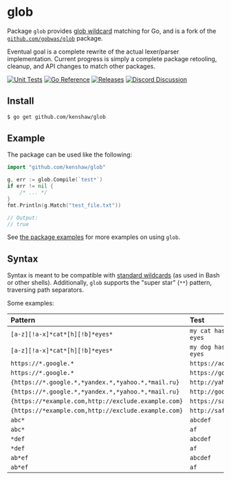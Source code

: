 # glob

Package `glob` provides [glob wildcard][wildcards] matching for Go, and is a
fork of the [`github.com/gobwas/glob`][gobwas] package.

Eventual goal is a complete rewrite of the actual lexer/parser implementation.
Current progress is simply a complete package retooling, cleanup, and API
changes to match other packages.

[![Unit Tests][glob-ci-status]][glob-ci]
[![Go Reference][goref-glob-status]][goref-glob]
[![Releases][release-status]][Releases]
[![Discord Discussion][discord-status]][discord]

[glob-ci]: https://github.com/kenshaw/glob/actions/workflows/test.yml "Test CI"
[glob-ci-status]: https://github.com/kenshaw/glob/actions/workflows/test.yml/badge.svg "Test CI"
[goref-glob]: https://pkg.go.dev/github.com/kenshaw/glob "Go Reference"
[goref-glob-status]: https://pkg.go.dev/badge/github.com/kenshaw/glob.svg "Go Reference"
[release-status]: https://img.shields.io/github/v/release/kenshaw/glob?display_name=tag&sort=semver "Latest Release"
[discord]: https://discord.gg/WDWAgXwJqN "Discord Discussion"
[discord-status]: https://img.shields.io/discord/829150509658013727.svg?label=Discord&logo=Discord&colorB=7289da&style=flat-square "Discord Discussion"
[releases]: https://github.com/kenshaw/glob/releases "Releases"

## Install

```sh
$ go get github.com/kenshaw/glob
```

## Example

The package can be used like the following:

```go
import "github.com/kenshaw/glob"

g, err := glob.Compile(`test*`)
if err != nil {
    /* ... */
}
fmt.Println(g.Match("test_file.txt"))

// Output:
// true
```

See [the package examples][pkg-overview] for more examples on using `glob`.

## Syntax

Syntax is meant to be compatible with [standard wildcards][wildcards] (as used
in Bash or other shells). Additionally, `glob` supports the "super star" (`**`)
pattern, traversing path separators.

Some examples:

| Pattern                                             | Test                          |   Match |
| :-------------------------------------------------- | :---------------------------- | ------: |
| `[a-z][!a-x]*cat*[h][!b]*eyes*`                     | `my cat has very bright eyes` |  `true` |
| `[a-z][!a-x]*cat*[h][!b]*eyes*`                     | `my dog has very bright eyes` | `false` |
| `https://*.google.*`                                | `https://account.google.com`  |  `true` |
| `https://*.google.*`                                | `https://google.com`          | `false` |
| `{https://*.google.*,*yandex.*,*yahoo.*,*mail.ru}`  | `http://yahoo.com`            |  `true` |
| `{https://*.google.*,*yandex.*,*yahoo.*,*mail.ru}`  | `http://google.com`           | `false` |
| `{https://*example.com,http://exclude.example.com}` | `https://safe.example.com`    |  `true` |
| `{https://*example.com,http://exclude.example.com}` | `http://safe.example.com`     | `false` |
| `abc*`                                              | `abcdef`                      |  `true` |
| `abc*`                                              | `af`                          | `false` |
| `*def`                                              | `abcdef`                      |  `true` |
| `*def`                                              | `af`                          | `false` |
| `ab*ef`                                             | `abcdef`                      |  `true` |
| `ab*ef`                                             | `af`                          | `false` |

[gobwas]: https://github.com/gobwas/glob
[wildcards]: http://tldp.org/LDP/GNU-Linux-Tools-Summary/html/x11655.htm
[pkg-overview]: https://pkg.go.dev/github.com/kenshaw/glob#pkg-overview
